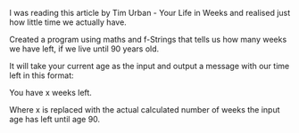 I was reading this article by Tim Urban - Your Life in Weeks and realised just how little time we actually have.

Created a program using maths and f-Strings that tells us how many weeks we have left, if we live until 90 years old.

It will take your current age as the input and output a message with our time left in this format:

You have x weeks left.

Where x is replaced with the actual calculated number of weeks the input age has left until age 90.

